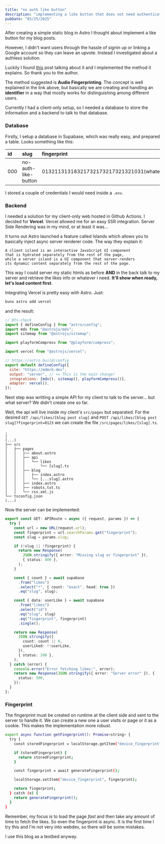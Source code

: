 ```yaml
---
title: "no auth like button"
description: "implementing a like button that does not need authentication in Astro and Supabase"
pubDate: "03/25/2025"
---
```


After creating a simple static blog in Astro I thought about implement a like button for my blog posts.

However, I didn't want users through the hassle of signin up or linking a Google account so they can leave an upvote. Instead I investigated about a authless solution.

Luckily I found [this](https://abhisaha.com/blog/no-authentication-like-button/) post talking about it and I implemented the method it explains. So thank you to the author.

The method suggested is **Audio Fingerprinting**. The concept is well explained in the link above, but basically we are creating and handling an **identifier** in a way that mostly works for distinguishing among different users.

Currently I had a client-only setup, so I needed a database to store the information and a backend to talk to that database.

### Database

Firstly, I setup a database in Supabase, which was really easy, and prepared a table. Looks something like this:

| id  | slug                | fingerprint                                | created_at |
| :-- | :------------------ | :----------------------------------------- | :--------- |
| 000 | no-auth-like-button | 01321131318321732173217321321031(whatever) | today      |

I stored a couple of credentials I would need inside a `.env`.

### Backend

I needed a solution for my client-only web hosted in Github Actions. I decided for **Vercel**. Vercel allowed me for an easy SSR integration. Server Side Rendering was in my mind, or at least it was...

It turns out Astro launched a feature called Islands which allows you to basically inject async server renderer code. The way they explain it:

```
A client island is an interactive JavaScript UI component
that is hydrated separately from the rest of the page,
while a server island is a UI component that server-renders
its dynamic content separately from the rest of the page.
```

This way I could server my static htmls as before **AND** in the back talk to my server and retrieve the likes info or whatever i need. **It'll show when ready, let's load content first**.

Integrating Vercel is pretty easy with Astro. Just:

```sh
bunx astro add vercel
```

and the result:

```js
// @ts-check
import { defineConfig } from "astro/config";
import mdx from "@astrojs/mdx";
import sitemap from "@astrojs/sitemap";

import playformCompress from "@playform/compress";

import vercel from "@astrojs/vercel";

// https://astro.build/config
export default defineConfig({
  site: "https://mdmrk.dev",
  output: "server", // <= This is the main change!
  integrations: [mdx(), sitemap(), playformCompress()],
  adapter: vercel(),
});
```

Next step was writting a simple API for my client to talk to the server... but what server? We didn't create one so far.

Well, the api will live inside my client's `src/pages` but separated. For the desired `GET /api/likes/[blog post slug]` and `POST /api/likes/[blog post slug]?fingerprint=0123` we can create the file `/src/pages/likes/[slug].ts`.

```
.
│
(...)
├── src
│   ├── pages
│   │   ├── about.astro
│   │   ├── api
│   │   │   └── likes
│   │   │       └── [slug].ts
│   │   ├── blog
│   │   │   ├── index.astro
│   │   │   └── [...slug].astro
│   │   ├── index.astro
│   │   ├── robots.txt.ts
│   │   └── rss.xml.js
└── tsconfig.json
(...)
```

Now the server can be implemented:

```ts
export const GET: APIRoute = async ({ request, params }) => {
  try {
    const url = new URL(request.url);
    const fingerprint = url.searchParams.get("fingerprint");
    const slug = params.slug;

    if (!slug || !fingerprint) {
      return new Response(
        JSON.stringify({ error: "Missing slug or fingerprint" }),
        { status: 400 },
      );
    }

    const { count } = await supabase
      .from("likes")
      .select("*", { count: "exact", head: true })
      .eq("slug", slug);

    const { data: userLike } = await supabase
      .from("likes")
      .select("id")
      .eq("slug", slug)
      .eq("fingerprint", fingerprint)
      .single();

    return new Response(
      JSON.stringify({
        count: count || 0,
        userLiked: !!userLike,
      }),
      { status: 200 },
    );
  } catch (error) {
    console.error("Error fetching likes:", error);
    return new Response(JSON.stringify({ error: "Server error" }), {
      status: 500,
    });
  }
};
```

### Fingerprint

The fingerprint must be created on runtime at the client side and sent to the server to handle it. We can create a new one a user visits or page or it as a cookie. This makes the implementation more robust.

```sh
export async function getFingerprint(): Promise<string> {
  try {
    const storedFingerprint = localStorage.getItem("device_fingerprint");

    if (storedFingerprint) {
      return storedFingerprint;
    }

    const fingerprint = await generateFingerprint();

    localStorage.setItem("device_fingerprint", fingerprint);

    return fingerprint;
  } catch (e) {
    return generateFingerprint();
  }
}
```

Remember, my focus is to load the page _fast_ and then take any amount of time to fetch the likes. So even the fingerprint is async. It is the first time I try this and I'm not very into webdev, so there will be some mistakes.

I use this blog as a testbed anyway.
